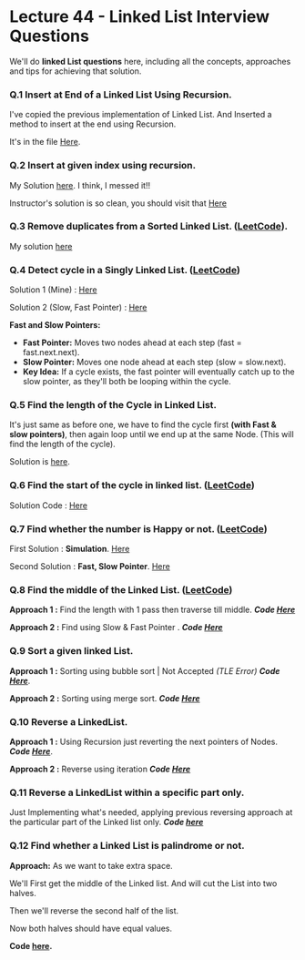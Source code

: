 # **Lecture 44 - Linked List Interview Questions**

We'll do **linked List questions** here, including all the concepts, approaches and tips for achieving that solution.

### Q.1 Insert at End of a Linked List Using Recursion.
I've copied the previous implementation of Linked List. And Inserted a method to insert at the end using Recursion.

It's in the file [Here](./Q1_2_Custom_LL.java#L233).

### Q.2 Insert at given index using recursion. 
My Solution [here](./Q1_2_Custom_LL.java#L265). I think, I messed it!!

Instructor's solution is so clean, you should visit that [Here](https://github.com/kunal-kushwaha/DSA-Bootcamp-Java/blob/325361dd2e9ab2d50bc7d2eeefada97d3d9db0d0/lectures/18-linkedlist/code/src/com/kunal/LL.java#L57)

### Q.3 Remove duplicates from a Sorted Linked List. ([LeetCode](https://leetcode.com/problems/remove-duplicates-from-sorted-list/)).

My solution [here](./Q3_RemoveDuplicates.java)

### Q.4 Detect cycle in a Singly Linked List. ([LeetCode](https://leetcode.com/problems/linked-list-cycle/))

Solution 1 (Mine) : [Here](./Q4_LinkedList_Cycle.java#L25)

Solution 2 (Slow, Fast Pointer) : [Here](./Q4_LinkedList_Cycle.java#L43)

**Fast and Slow Pointers:**

* **Fast Pointer:** Moves two nodes ahead at each step (fast = fast.next.next).
* **Slow Pointer:** Moves one node ahead at each step (slow = slow.next).
* **Key Idea:** If a cycle exists, the fast pointer will eventually catch up to the slow pointer, as they'll both be looping within the cycle.

### Q.5 Find the length of the Cycle in Linked List.

It's just same as before one, we have to find the cycle first **(with Fast & slow pointers)**, then again loop until we end up at the same Node. (This will find the length of the cycle).

Solution is [here](./Q5_LL_CycleLen.java).

### Q.6 Find the start of the cycle in linked list. ([LeetCode](https://leetcode.com/problems/linked-list-cycle-ii/))

Solution Code : [Here](./Q6_FindCycleStart.java)

### Q.7 Find whether the number is Happy or not. ([LeetCode](https://leetcode.com/problems/happy-number/))

First Solution : **Simulation**. [Here](./Q7_HappyNumber.java#L10)

Second Solution : **Fast, Slow Pointer**. [Here](./Q7_HappyNumber.java#L35)

### Q.8 Find the middle of the Linked List. ([LeetCode](https://leetcode.com/problems/middle-of-the-linked-list/))

**Approach 1 :** Find the length with 1 pass then traverse till middle. ***Code [Here](./Q8_MiddleOfLL.java#L7)***

**Approach 2 :** Find using Slow & Fast Pointer . ***Code [Here](./Q8_MiddleOfLL.java#L26)*** 

### Q.9 Sort a given linked List. 

**Approach 1 :** Sorting using bubble sort | Not Accepted *(TLE Error)* ***Code [Here](./Q9_SortLL.java#L7)***.

**Approach 2 :** Sorting using merge sort. *****Code** [Here](./Q9_SortLL.java#L37)***

### Q.10 Reverse a LinkedList.

**Approach 1 :** Using Recursion just reverting the next pointers of Nodes. ***Code [Here](./Q10_ReverseLL.java#L8)***.

**Approach 2 :** Reverse using iteration ***Code [Here](./Q10_ReverseLL.java#L31)***

### Q.11 Reverse a LinkedList within a specific part only.

Just Implementing what's needed, applying previous reversing
approach at the particular part of the Linked list only. ***Code [here](./Q11_ReverseBetween.java#L9)***


### Q.12 Find whether a Linked List is palindrome or not.

**Approach:** As we want to take extra space.

We'll First get the middle of the Linked list. And will cut the List into two halves.

Then we'll reverse the second half of the list.

Now both halves should have equal values.

**Code [here](./Q12_PalindromeLL.java#L7).**